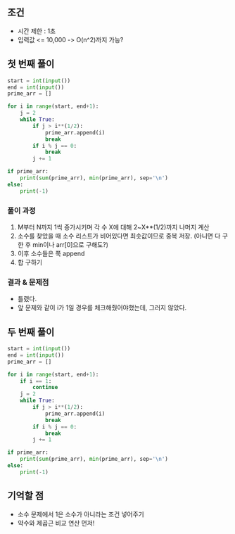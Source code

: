 ## 조건
- 시간 제한 : 1초
- 입력값 <= 10,000
  -> O(n^2)까지 가능?


## 첫 번째 풀이
```python
start = int(input())
end = int(input())
prime_arr = []

for i in range(start, end+1):
    j = 2
    while True:
        if j > i**(1/2):
            prime_arr.append(i)
            break
        if i % j == 0:
            break
        j += 1

if prime_arr:
    print(sum(prime_arr), min(prime_arr), sep='\n')
else:
    print(-1)
```

### 풀이 과정
1. M부터 N까지 1씩 증가시키며 각 수 X에 대해 2~X**(1/2)까지 나머지 계산
2. 소수를 찾았을 때 소수 리스트가 비어있다면 최솟값이므로 중복 저장. (아니면 다 구한 후 min이나 arr[0]으로 구해도?)
3. 이후 소수들은 쭉 append
4. 합 구하기

### 결과 & 문제점
- 틀렸다.
- 앞 문제와 같이 i가 1일 경우를 체크해줬어야했는데, 그러지 않았다.


## 두 번째 풀이
```python
start = int(input())
end = int(input())
prime_arr = []

for i in range(start, end+1):
    if i == 1:
        continue
    j = 2
    while True:
        if j > i**(1/2):
            prime_arr.append(i)
            break
        if i % j == 0:
            break
        j += 1

if prime_arr:
    print(sum(prime_arr), min(prime_arr), sep='\n')
else:
    print(-1)
```

## 기억할 점
- 소수 문제에서 1은 소수가 아니라는 조건 넣어주기
- 약수와 제곱근 비교 연산 먼저!